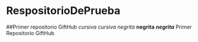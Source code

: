 # RespositorioDePrueba
##Primer repositorio GiftHub
*cursiva* _cursiva_
*negrita* __negrita__
**_negrita_**
Primer Repositorio GiftHub
